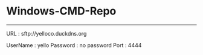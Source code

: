 # Windows-CMD-Repo

-------------------------------------------------------
URL : sftp://yelloco.duckdns.org

UserName : yello
Password : no password
Port : 4444

